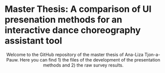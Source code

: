 # Master Thesis: A comparison of UI presenation methods for an interactive dance choreography assistant tool 

<center> Welcome to the GitHub repository of the master thesis of Ana-Liza Tjon-a-Pauw.
Here you can find 1) the files of the development of the presentation methods and 2) the raw survey results. </center>
